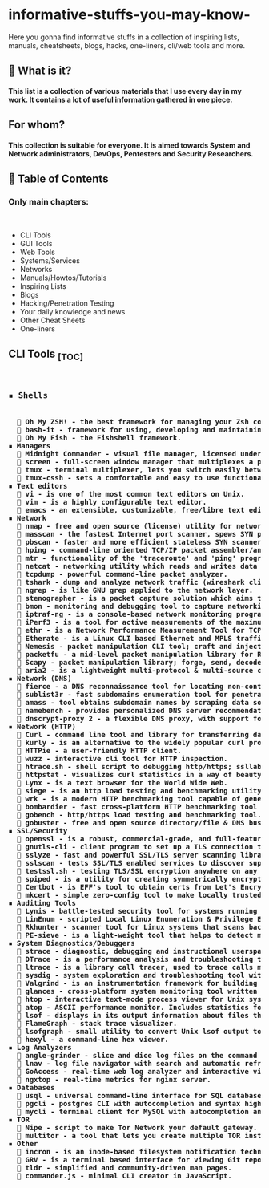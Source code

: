 # informative-stuffs-you-may-know-
Here you gonna find informative stuffs in a collection of inspiring lists, manuals, cheatsheets, blogs, hacks, one-liners, cli/web tools and more.

<h2>
  📔  What is it?</h2>
<h4>
This list is a collection of various materials that I use every day in my work. It contains a lot of useful information gathered in one piece.</h4>
<h2> 
  For whom?</h2>
<h4>
  This collection is suitable for everyone. It is aimed towards System and Network administrators, DevOps, Pentesters and Security Researchers.</h4>
<h2>💢  Table of Contents</h2>
<h3>Only main chapters:</h3><br>
<ul>
<li>CLI Tools
<li>GUI Tools
<li>Web Tools
<li>Systems/Services
<li>Networks
<li>Manuals/Howtos/Tutorials
<li>Inspiring Lists
<li>Blogs
<li>Hacking/Penetration Testing
<li>Your daily knowledge and news
<li>Other Cheat Sheets
<li>One-liners
</ul>

<h2>CLI Tools  <sub>[TOC]</sub></h2>
<pre> <h3>▪️ Shells</h3><h4>
  🔸 Oh My ZSH! - the best framework for managing your Zsh configuration.
  🔸 bash-it - framework for using, developing and maintaining shell scripts and custom commands for your daily work.
  🔸 Oh My Fish - the Fishshell framework.
▪️ Managers
  🔸 Midnight Commander - visual file manager, licensed under GNU General Public License.
  🔸 screen - full-screen window manager that multiplexes a physical terminal.
  🔸 tmux - terminal multiplexer, lets you switch easily between several programs in one terminal.
  🔸 tmux-cssh - sets a comfortable and easy to use functionality, clustering and synchronizing virtual tmux-sessions.
▪️ Text editors
  🔸 vi - is one of the most common text editors on Unix.
  🔸 vim - is a highly configurable text editor.
  🔸 emacs - an extensible, customizable, free/libre text editor - and more.
▪️ Network
  🔸 nmap - free and open source (license) utility for network discovery and security auditing.
  🔸 masscan - the fastest Internet port scanner, spews SYN packets asynchronously.
  🔸 pbscan - faster and more efficient stateless SYN scanner and banner grabber.
  🔸 hping - command-line oriented TCP/IP packet assembler/analyzer.
  🔸 mtr - functionality of the 'traceroute' and 'ping' programs in a single network diagnostic tool.
  🔸 netcat - networking utility which reads and writes data across network connections, using the TCP/IP protocol.
  🔸 tcpdump - powerful command-line packet analyzer.
  🔸 tshark - dump and analyze network traffic (wireshark cli).
  🔸 ngrep - is like GNU grep applied to the network layer.
  🔸 stenographer - is a packet capture solution which aims to quickly spool all packets to disk.
  🔸 bmon - monitoring and debugging tool to capture networking related statistics and prepare them visually.
  🔸 iptraf-ng - is a console-based network monitoring program for Linux that displays information about IP traffic.
  🔸 iPerf3 - is a tool for active measurements of the maximum achievable bandwidth on IP networks.
  🔸 ethr - is a Network Performance Measurement Tool for TCP, UDP & HTTP.
  🔸 Etherate - is a Linux CLI based Ethernet and MPLS traffic testing tool.
  🔸 Nemesis - packet manipulation CLI tool; craft and inject packets of several protocols.
  🔸 packetfu - a mid-level packet manipulation library for Ruby.
  🔸 Scapy - packet manipulation library; forge, send, decode, capture packets of a wide number of protocols.
  🔸 aria2 - is a lightweight multi-protocol & multi-source command-line download utility.
▪️ Network (DNS)
  🔸 fierce - a DNS reconnaissance tool for locating non-contiguous IP space.
  🔸 sublist3r - fast subdomains enumeration tool for penetration testers.
  🔸 amass - tool obtains subdomain names by scraping data sources, crawling web archives and more.
  🔸 namebench - provides personalized DNS server recommendations based on your browsing history.
  🔸 dnscrypt-proxy 2 - a flexible DNS proxy, with support for encrypted DNS protocols.
▪️ Network (HTTP)
  🔸 Curl - command line tool and library for transferring data with URLs.
  🔸 kurly - is an alternative to the widely popular curl program, written in Golang.
  🔸 HTTPie - a user-friendly HTTP client.
  🔸 wuzz - interactive cli tool for HTTP inspection.
  🔸 htrace.sh - shell script to debugging http/https; ssllabs, mozilla observatory, testssl.sh and nmap nse support.
  🔸 httpstat - visualizes curl statistics in a way of beauty and clarity.
  🔸 Lynx - is a text browser for the World Wide Web.
  🔸 siege - is an http load testing and benchmarking utility.
  🔸 wrk - is a modern HTTP benchmarking tool capable of generating significant load.
  🔸 bombardier - fast cross-platform HTTP benchmarking tool written in Go.
  🔸 gobench - http/https load testing and benchmarking tool.
  🔸 gobuster - free and open source directory/file & DNS busting tool written in Go.
▪️ SSL/Security
  🔸 openssl - is a robust, commercial-grade, and full-featured toolkit for the TLS and SSL protocols.
  🔸 gnutls-cli - client program to set up a TLS connection to some other computer.
  🔸 sslyze - fast and powerful SSL/TLS server scanning library.
  🔸 sslscan - tests SSL/TLS enabled services to discover supported cipher suites.
  🔸 testssl.sh - testing TLS/SSL encryption anywhere on any port.
  🔸 spiped - is a utility for creating symmetrically encrypted and authenticated pipes between socket addresses.
  🔸 Certbot - is EFF's tool to obtain certs from Let's Encrypt and (optionally) auto-enable HTTPS on your server.
  🔸 mkcert - simple zero-config tool to make locally trusted development certificates with any names you'd like.
▪️ Auditing Tools
  🔸 Lynis - battle-tested security tool for systems running Linux, macOS, or Unix-based operating system.
  🔸 LinEnum - scripted Local Linux Enumeration & Privilege Escalation Checks.
  🔸 Rkhunter - scanner tool for Linux systems that scans backdoors, rootkits and local exploits on your systems.
  🔸 PE-sieve - is a light-weight tool that helps to detect malware running on the system.
▪️ System Diagnostics/Debuggers
  🔸 strace - diagnostic, debugging and instructional userspace utility for Linux.
  🔸 DTrace - is a performance analysis and troubleshooting tool.
  🔸 ltrace - is a library call tracer, used to trace calls made by programs to library functions.
  🔸 sysdig - system exploration and troubleshooting tool with first class support for containers.
  🔸 Valgrind - is an instrumentation framework for building dynamic analysis tools.
  🔸 glances - cross-platform system monitoring tool written in Python.
  🔸 htop - interactive text-mode process viewer for Unix systems. It aims to be a better 'top'.
  🔸 atop - ASCII performance monitor. Includes statistics for CPU, memory, disk, swap, network, and processes.
  🔸 lsof - displays in its output information about files that are opened by processes.
  🔸 FlameGraph - stack trace visualizer.
  🔸 lsofgraph - small utility to convert Unix lsof output to a graph showing FIFO and UNIX interprocess communication.
  🔸 hexyl - a command-line hex viewer.
▪️ Log Analyzers
  🔸 angle-grinder - slice and dice log files on the command line.
  🔸 lnav - log file navigator with search and automatic refresh.
  🔸 GoAccess - real-time web log analyzer and interactive viewer that runs in a terminal.
  🔸 ngxtop - real-time metrics for nginx server.
▪️ Databases
  🔸 usql - universal command-line interface for SQL databases.
  🔸 pgcli - postgres CLI with autocompletion and syntax highlighting.
  🔸 mycli - terminal client for MySQL with autocompletion and syntax highlighting.
▪️ TOR
  🔸 Nipe - script to make Tor Network your default gateway.
  🔸 multitor - a tool that lets you create multiple TOR instances with a load-balancing.
▪️ Other
  🔸 incron - is an inode-based filesystem notification technology.
  🔸 GRV - is a terminal based interface for viewing Git repositories.
  🔸 tldr - simplified and community-driven man pages.
  🔸 commander.js - minimal CLI creator in JavaScript.</h4></pre>
